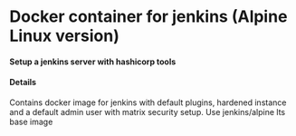 # Docker container for jenkins (Alpine Linux version)

#### Setup a jenkins server with hashicorp tools

#### Details
Contains docker image for jenkins with default plugins, hardened instance and a default admin user with matrix security setup.  Use jenkins/alpine lts base image